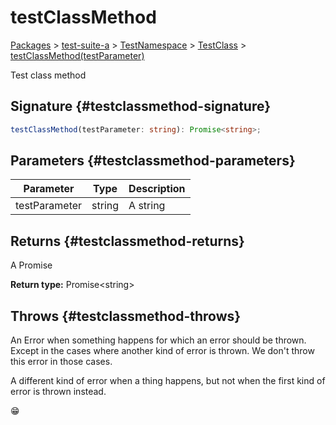 # testClassMethod

[Packages](/) &gt; [test-suite-a](/test-suite-a/) &gt; [TestNamespace](/test-suite-a/testnamespace-namespace/) &gt; [TestClass](/test-suite-a/testnamespace-namespace/testclass-class/) &gt; [testClassMethod(testParameter)](/test-suite-a/testnamespace-namespace/testclass-class/testclassmethod-method)

Test class method

## Signature {#testclassmethod-signature}

```typescript
testClassMethod(testParameter: string): Promise<string>;
```

## Parameters {#testclassmethod-parameters}

| Parameter | Type | Description |
| - | - | - |
| testParameter | string | A string |

## Returns {#testclassmethod-returns}

A Promise

**Return type:** Promise&lt;string&gt;

## Throws {#testclassmethod-throws}

An Error when something happens for which an error should be thrown. Except in the cases where another kind of error is thrown. We don't throw this error in those cases.

A different kind of error when a thing happens, but not when the first kind of error is thrown instead.

😁
